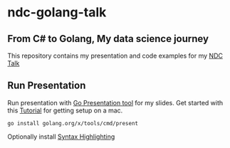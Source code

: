 # ndc-golang-talk

## From C# to Golang, My data science journey

This repository contains my presentation and code examples for my [NDC Talk](ndcsydney.com/talk/from-c-to-golang-my-data-science-journey./)

## Run Presentation

Run presentation with [Go Presentation tool](https://godoc.org/golang.org/x/tools/present) for my slides.  Get started with this [Tutorial](http://halyph.com/blog/2015/05/18/golang-presentation-tool.html) for getting setup on a mac.

```
go install golang.org/x/tools/cmd/present
```

Optionally install [Syntax Highlighting](https://github.com/JosephBuchma/Go-Present-code-highlighter)
